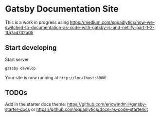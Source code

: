 # Gatsby Documentation Site

This is a work in progress using https://medium.com/squadlytics/how-we-switched-to-documentation-as-code-with-gatsby-js-and-netlify-part-1-2-1f57ad732a05

## Start developing

Start server

```sh
gatsby develop
```

Your site is now running at `http://localhost:8000`!

## TODOs

Add in the starter docs theme: https://github.com/ericwindmill/gatsby-starter-docs or https://github.com/squadlytics/docs-as-code-starterkit
